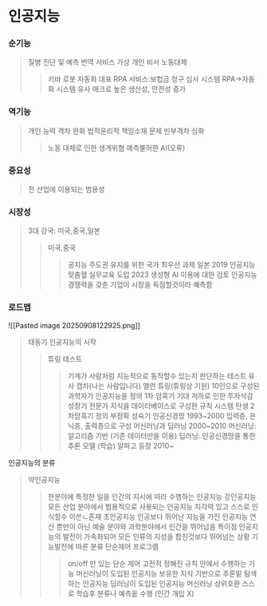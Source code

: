 # 인공지능
### 순기능
>질병 진단 및 예측
>번역 서비스
>가상 개인 비서
>노동대체
>>키바 로봇
>자동화
>>대표 RPA 서비스:보헙금 청구 심사 시스템
>>RPA->자동화 시스템 유사 매크로
>>높은 생산성, 안전성 증가
### 역기능
>개인 능력 격차 완화
>법적윤리적 책임소재 문제
>빈부격차 심화
>>노동 대체로 인한 생계위협
>예측불허한 AI(오류)
### 중요성
>전 산업에 이용되는 범용성
### 시장성
>3대 강국: 미국,중국,일본
>>미국,중국
>>>공지능 주도권 유지를 위한 국가 최우선 과제
>>일본
>>>2019 인공지능 맞춤혈 실무교육 도입
>>>2023 생성형 AI 이용에 대한 검토
>인공지능 경쟁력을 갖춘 기업이 시장을 독점할것이라 예측함

### 로드맵
![[Pasted image 20250908122925.png]]
>태동기
>인공지능의 시작
>>튜링 테스트
>>>기계가 사람처럼 지능적으로 동작할수 있는지 판단하는 테스트
>>>유사 캡차(나는 사람입니다)
>>>앨런 튜링(튜링상 기원)
>>10인으로 구성된 과학자가 인공지능을 정의
>1차 암흑기 기대 저하로 인한 투자삭감
>성장기 전문가 지식을 데이터베이스로 구성한 규칙 시스템 탄생
>2차암흑기 정의 부정확
>성숙기
>>인공신경망 1993~2000
>>>입력층, 은닉층, 출력층으로 구성
>>머신러닝과 딥러닝 2000~2010
>>>머신러닝: 알고리즘 기반 (기존 데이터만을 이용)
>>>딥러닝: 인공신경망을 통한 추론 모델 (학습)
>>알파고 등장 2010~

인공지능의 분류
>약인공지능
>>한분야에 특정한 일을 인간의 지시에 따라 수행하는 인공지능
>강인공지능
>>모든 산업 분야에서 범용적으로 사용되는 인공지능
>>지각력 있고 스스로 인식할수 이쓴ㄴ존재
>초인공지능
>>인공보다 뛰어난 지능을 가진 인공지능
>>연산 뿐만이 아닌 예술 분야와 과학분야에서 인간을 뛰어넘음
>특이점
>>인공지능의 발전이 가속화되어 모든 인류의 지성을 합친것보다 뛰어넘는 상황
>기능발전에 따른 분류
>>단순제어 프로그램
>>>on/off 만 있는 단순 제어
>>고전적
>>>정해진 규칙 안에서 수행하는 기능
>>머신러닝이 도입된 인공지능
>>보유한 지식 기반으로 추론밑 탐색하는 인공지능
>>딥러닝이 도입된 인공지능
>>머신러닝 상위호환
>>스스로 학습후 분류나 예측을 수행 (인간 개입 X)
>